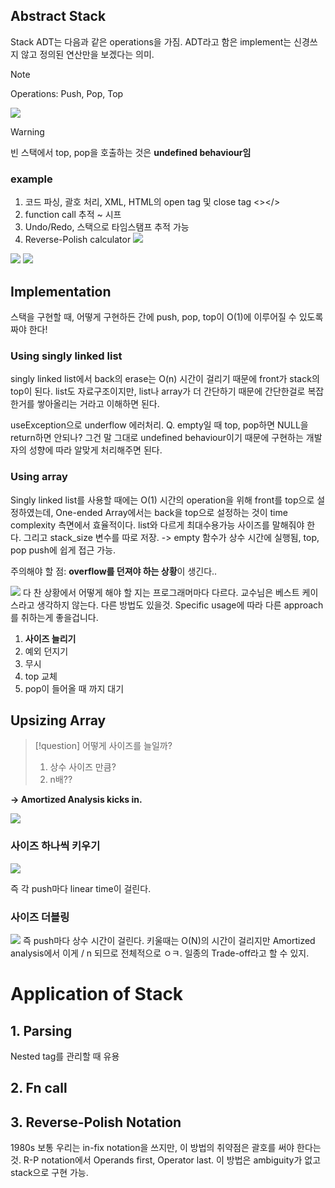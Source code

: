 ## Abstract Stack 
Stack ADT는 다음과 같은 operations을 가짐.
ADT라고 함은 implement는 신경쓰지 않고 정의된 연산만을 보겠다는 의미.

>[!note] 
>Operations: Push, Pop, Top

![](https://i.imgur.com/JbS3LQ6.png)

>[!warning] 
>빈 스택에서 top, pop을 호출하는 것은 **undefined behaviour임**

### example
1. 코드 파싱, 괄호 처리, XML, HTML의 open tag 및 close tag <>\</>
2. function call 추적 ~ 시프
3. Undo/Redo, 스택으로 타임스탬프 추적 가능
4. Reverse-Polish calculator
![](https://i.imgur.com/dZmHWE6.png)

![](https://i.imgur.com/DNYqD0E.png)
![](https://i.imgur.com/YPWTJuf.png)

## Implementation
스택을 구현할 때, 어떻게 구현하든 간에 push, pop, top이 O(1)에 이루어질 수 있도록 짜야 한다!
### Using singly linked list
singly linked list에서 back의 erase는 O(n) 시간이 걸리기 때문에 front가 stack의 top이 된다.
list도 자료구조이지만, list나 array가 더 간단하기 때문에 간단한걸로 복잡한거를 쌓아올리는 거라고 이해하면 된다.

useException으로 underflow 에러처리.
Q. empty일 때 top, pop하면 NULL을 return하면 안되나?
그건 말 그대로 undefined behaviour이기 때문에 구현하는 개발자의 성향에 따라 알맞게 처리해주면 된다.
### Using array
Singly linked list를 사용할 때에는 O(1) 시간의 operation을 위해 front를 top으로 설정하였는데, One-ended Array에서는 back을 top으로 설정하는 것이 time complexity 측면에서 효율적이다.
list와 다르게 최대수용가능 사이즈를 말해줘야 한다.
그리고 stack_size 변수를 따로 저장. -> empty 함수가 상수 시간에 실행됨, top, pop push에 쉽게 접근 가능.

주의해야 할 점: **overflow를 던져야 하는 상황**이 생긴다..

![](https://i.imgur.com/GpgdRJZ.png)
다 찬 상황에서 어떻게 해야 할 지는 프로그래머마다 다르다.
교수님은 베스트 케이스라고 생각하지 않는다. 다른 방법도 있을것.
Specific usage에 따라 다른 approach를 취하는게 좋을겁니다.
1. **사이즈 늘리기**
2. 예외 던지기
3. 무시
4. top 교체
5. pop이 들어올 때 까지 대기

## Upsizing Array

>[!question] 
>어떻게 사이즈를 늘일까?
>1. 상수 사이즈 만큼?
>2. n배??

**-> Amortized Analysis kicks in.**

![](https://i.imgur.com/n8rGliV.png)

### 사이즈 하나씩 키우기

![](https://i.imgur.com/HY4dbWX.png)

즉 각 push마다 linear time이 걸린다.

### 사이즈 더블링
![](https://i.imgur.com/Whf1vqP.png)
즉 push마다 상수 시간이 걸린다.
키울때는 O(N)의 시간이 걸리지만 Amortized analysis에서 이게 / n 되므로 전체적으로 ㅇㅋ.
일종의 Trade-off라고 할 수 있지.

# Application of Stack

## 1. Parsing
Nested tag를 관리할 때 유용
## 2. Fn call
## 3. Reverse-Polish Notation
1980s 
보통 우리는 in-fix notation을 쓰지만, 이 방법의 취약점은 괄호를 써야 한다는 것.
R-P notation에서 Operands first, Operator last.
이 방법은 ambiguity가 없고 stack으로 구현 가능.


